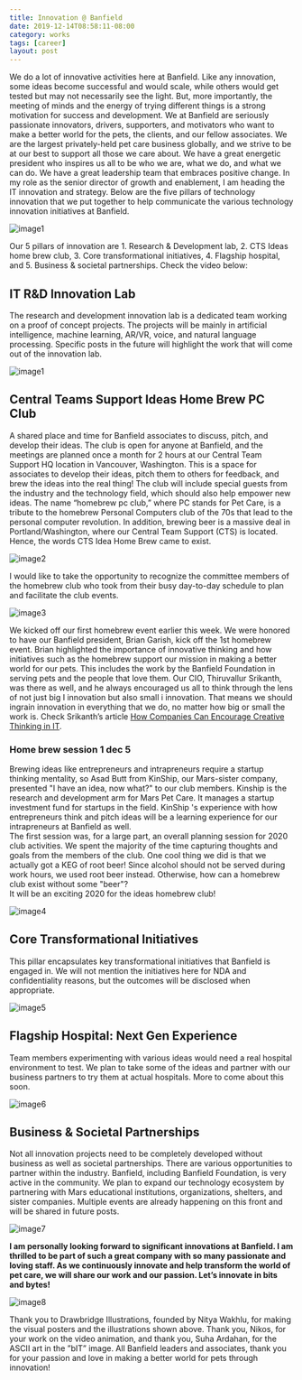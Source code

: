 ```yaml
---
title: Innovation @ Banfield
date: 2019-12-14T08:58:11-08:00
category: works
tags: [career]
layout: post
---
```


We do a lot of innovative activities here at Banfield. Like any innovation, some ideas become successful and would scale, while others would get tested but may not necessarily see the light. But, more importantly, the meeting of minds and the energy of trying different things is a strong motivation for success and development. We at Banfield are seriously passionate innovators, drivers, supporters, and motivators who want to make a better world for the pets, the clients, and our fellow associates. We are the largest privately-held pet care business globally, and we strive to be at our best to support all those we care about. We have a great energetic president who inspires us all to be who we are, what we do, and what we can do. We have a great leadership team that embraces positive change. In my role as the senior director of growth and enablement, I am heading the IT innovation and strategy. Below are the five pillars of technology innovation that we put together to help communicate the various technology innovation initiatives at Banfield.

![image1](/assets/images/events/img_0146-1.jpg)

Our 5 pillars of innovation are 1. Research & Development lab, 2. CTS Ideas home brew club, 3. Core transformational initiatives, 4. Flagship hospital, and 5. Business & societal partnerships. Check the video below:


## IT R&D Innovation Lab

The research and development innovation lab is a dedicated team working on a proof of concept projects. The projects will be mainly in artificial intelligence, machine learning, AR/VR, voice, and natural language processing. Specific posts in the future will highlight the work that will come out of the innovation lab.

![image1](/assets/images/events/innovation-lab-1.jpg)

## Central Teams Support Ideas Home Brew PC Club

A shared place and time for Banfield associates to discuss, pitch, and develop their ideas. The club is open for anyone at Banfield, and the meetings are planned once a month for 2 hours at our Central Team Support HQ location in Vancouver, Washington. This is a space for associates to develop their ideas, pitch them to others for feedback, and brew the ideas into the real thing! The club will include special guests from the industry and the technology field, which should also help empower new ideas. The name “homebrew pc club,” where PC stands for Pet Care, is a tribute to the homebrew Personal Computers club of the 70s that lead to the personal computer revolution. In addition, brewing beer is a massive deal in Portland/Washington, where our Central Team Support (CTS) is located. Hence, the words CTS Idea Home Brew came to exist.

![image2](/assets/images/events/img_0114.jpg)

I would like to take the opportunity to recognize the committee members of the homebrew club who took from their busy day-to-day schedule to plan and facilitate the club events.

![image3](/assets/images/events/home-brew-club-1.jpg)

We kicked off our first homebrew event earlier this week. We were honored to have our Banfield president, Brian Garish, kick off the 1st homebrew event. Brian highlighted the importance of innovative thinking and how initiatives such as the homebrew support our mission in making a better world for our pets. This includes the work by the Banfield Foundation in serving pets and the people that love them. Our CIO, Thiruvallur Srikanth, was there as well, and he always encouraged us all to think through the lens of not just big I innovation but also small i innovation. That means we should ingrain innovation in everything that we do, no matter how big or small the work is. Check Srikanth’s article <a  target="_blank" href="https://www.linkedin.com/pulse/how-companies-can-encourage-creative-thinking-thiruvallur-srikanth/">How Companies Can Encourage Creative Thinking in IT</a>.


### Home brew session 1 dec 5  

Brewing ideas like entrepreneurs and intrapreneurs require a startup thinking mentality, so Asad Butt from KinShip, our Mars-sister company, presented "I have an idea, now what?" to our club members. Kinship is the research and development arm for Mars Pet Care. It manages a startup investment fund for startups in the field. KinShip 's experience with how entrepreneurs think and pitch ideas will be a learning experience for our intrapreneurs at Banfield as well.  
The first session was, for a large part, an overall planning session for 2020 club activities. We spent the majority of the time capturing thoughts and goals from the members of the club. One cool thing we did is that we actually got a KEG of root beer! Since alcohol should not be served during work hours, we used root beer instead. Otherwise, how can a homebrew club exist without some "beer"?  
It will be an exciting 2020 for the ideas homebrew club!

![image4](/assets/images/events/img_6808.jpg)

## Core Transformational Initiatives

This pillar encapsulates key transformational initiatives that Banfield is engaged in. We will not mention the initiatives here for NDA and confidentiality reasons, but the outcomes will be disclosed when appropriate.

![image5](/assets/images/events/core-trans-initiatives-1.jpg)

## Flagship Hospital: Next Gen Experience

Team members experimenting with various ideas would need a real hospital environment to test. We plan to take some of the ideas and partner with our business partners to try them at actual hospitals. More to come about this soon.

![image6](/assets/images/events/next-gen-experience-1.jpg)

## Business & Societal Partnerships

Not all innovation projects need to be completely developed without business as well as societal partnerships. There are various opportunities to partner within the industry. Banfield, including Banfield Foundation, is very active in the community. We plan to expand our technology ecosystem by partnering with Mars educational institutions, organizations, shelters, and sister companies. Multiple events are already happening on this front and will be shared in future posts.

![image7](/assets/images/events/bus-and-soc-partnerships-1.jpg)

**I am personally looking forward to significant innovations at Banfield. I am thrilled to be part of such a great company with so many passionate and loving staff. As we continuously innovate and help transform the world of pet care, we will share our work and our passion. Let’s innovate in bits and bytes!** 

![image8](/assets/images/events/img_0283.jpg)

Thank you to Drawbridge Illustrations, founded by Nitya Wakhlu, for making the visual posters and the illustrations shown above. Thank you, Nikos, for your work on the video animation, and thank you, Suha Ardahan, for the ASCII art in the ”bIT” image. All Banfield leaders and associates, thank you for your passion and love in making a better world for pets through innovation!

